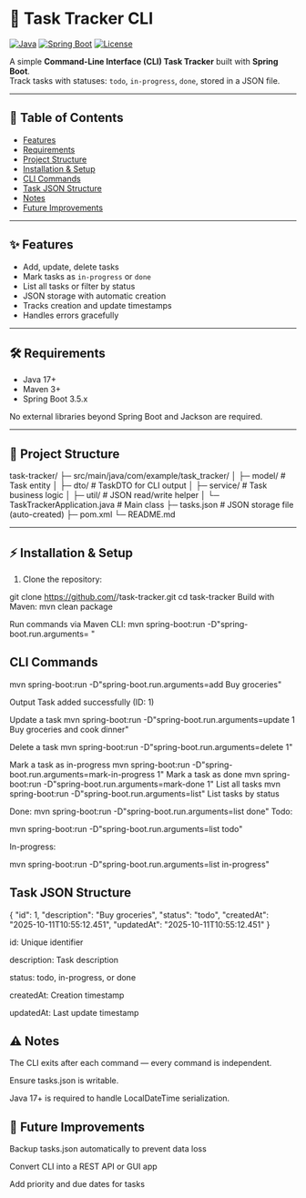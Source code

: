 # 📝 Task Tracker CLI

[![Java](https://img.shields.io/badge/Java-17+-blue)](https://www.java.com/) 
[![Spring Boot](https://img.shields.io/badge/Spring%20Boot-3.5.6-green)](https://spring.io/projects/spring-boot) 
[![License](https://img.shields.io/badge/License-MIT-yellow)](LICENSE)

A simple **Command-Line Interface (CLI) Task Tracker** built with **Spring Boot**.  
Track tasks with statuses: `todo`, `in-progress`, `done`, stored in a JSON file.

---

## 📖 Table of Contents

- [Features](#features)
- [Requirements](#requirements)
- [Project Structure](#project-structure)
- [Installation & Setup](#installation--setup)
- [CLI Commands](#cli-commands)
- [Task JSON Structure](#task-json-structure)
- [Notes](#notes)
- [Future Improvements](#future-improvements)
---

## ✨ Features

- Add, update, delete tasks  
- Mark tasks as `in-progress` or `done`  
- List all tasks or filter by status  
- JSON storage with automatic creation  
- Tracks creation and update timestamps  
- Handles errors gracefully  

---

## 🛠 Requirements

- Java 17+  
- Maven 3+  
- Spring Boot 3.5.x  

No external libraries beyond Spring Boot and Jackson are required.

---

## 📂 Project Structure

task-tracker/
├─ src/main/java/com/example/task_tracker/
│ ├─ model/ # Task entity
│ ├─ dto/ # TaskDTO for CLI output
│ ├─ service/ # Task business logic
│ ├─ util/ # JSON read/write helper
│ └─ TaskTrackerApplication.java # Main class
├─ tasks.json # JSON storage file (auto-created)
├─ pom.xml
└─ README.md


---

## ⚡ Installation & Setup

1. Clone the repository:

git clone https://github.com/<your-username>/task-tracker.git
cd task-tracker
Build with Maven:
mvn clean package

Run commands via Maven CLI:
mvn spring-boot:run -D"spring-boot.run.arguments=<command> <args>"

## CLI Commands
mvn spring-boot:run -D"spring-boot.run.arguments=add Buy groceries"

Output
Task added successfully (ID: 1)

Update a task
mvn spring-boot:run -D"spring-boot.run.arguments=update 1 Buy groceries and cook dinner"

Delete a task
mvn spring-boot:run -D"spring-boot.run.arguments=delete 1"

Mark a task as in-progress
mvn spring-boot:run -D"spring-boot.run.arguments=mark-in-progress 1"
Mark a task as done
mvn spring-boot:run -D"spring-boot.run.arguments=mark-done 1"
List all tasks
mvn spring-boot:run -D"spring-boot.run.arguments=list"
List tasks by status

Done:
mvn spring-boot:run -D"spring-boot.run.arguments=list done"
Todo:

mvn spring-boot:run -D"spring-boot.run.arguments=list todo"


In-progress:

mvn spring-boot:run -D"spring-boot.run.arguments=list in-progress"

## Task JSON Structure
{
  "id": 1,
  "description": "Buy groceries",
  "status": "todo",
  "createdAt": "2025-10-11T10:55:12.451",
  "updatedAt": "2025-10-11T10:55:12.451"
}

id: Unique identifier

description: Task description

status: todo, in-progress, or done

createdAt: Creation timestamp

updatedAt: Last update timestamp

## ⚠️ Notes

The CLI exits after each command — every command is independent.

Ensure tasks.json is writable.

Java 17+ is required to handle LocalDateTime serialization.

## 📌 Future Improvements

Backup tasks.json automatically to prevent data loss

Convert CLI into a REST API or GUI app

Add priority and due dates for tasks



